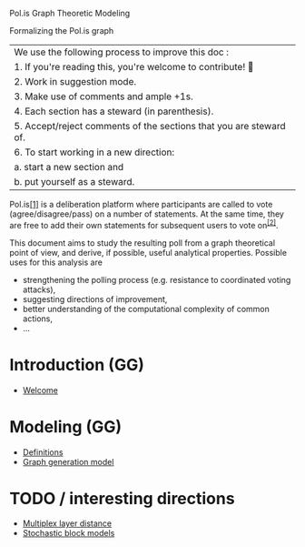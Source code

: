 Pol.is Graph Theoretic Modeling

Formalizing the Pol.is graph

|  |
| :--- |
| We use the following process to improve this doc :
|1. If you're reading this, you're welcome to contribute! 🎉
|2. Work in suggestion mode.
|3. Make use of comments and ample +1s.
|4. Each section has a steward (in parenthesis).
|5. Accept/reject comments of the sections that you are steward of.
|6. To start working in a new direction:
|a. start a new section and
|b. put yourself as a steward. |


Pol.is[[1]](#ftnt1) is a deliberation platform where participants are called to vote (agree/disagree/pass) on a number of statements. At the same time, they are free to add their own statements for subsequent users to vote on<sup>[[2]](#ftnt2)</sup>.

This document aims to study the resulting poll from a graph theoretical point of view, and derive, if possible, useful analytical properties. Possible uses for this analysis are

* strengthening the polling process (e.g. resistance to coordinated voting attacks),
* suggesting directions of improvement,
* better understanding of the computational complexity of common actions,
* ...

# Introduction (GG)

* [Welcome](https://hackmd.io/96BFPSiRQtK78NxFkPYcTQ)

# Modeling (GG)

* [Definitions](https://hackmd.io/2Exfhsx2SbqtEoKhYhqjhw)
* [Graph generation model](https://hackmd.io/sreMi9q3SZW7uT39AUZQPQ)

# TODO / interesting directions

* [Multiplex layer distance](https://hackmd.io/0Itb7Kt2T2KwCcjxszTBDw)
* [Stochastic block models](https://hackmd.io/d5Oe3r-1SnC0nHPM_3wEFg)